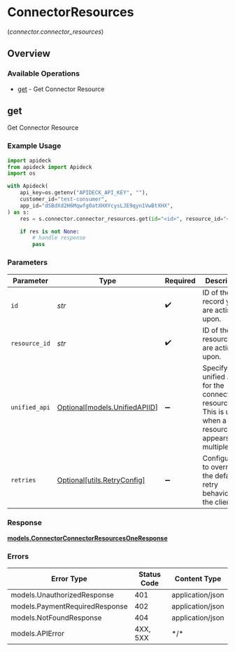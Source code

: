 # ConnectorResources
(*connector.connector_resources*)

## Overview

### Available Operations

* [get](#get) - Get Connector Resource

## get

Get Connector Resource

### Example Usage

```python
import apideck
from apideck import Apideck
import os

with Apideck(
    api_key=os.getenv("APIDECK_API_KEY", ""),
    customer_id="test-consumer",
    app_id="dSBdXd2H6Mqwfg0atXHXYcysLJE9qyn1VwBtXHX",
) as s:
    res = s.connector.connector_resources.get(id="<id>", resource_id="<id>", unified_api=apideck.UnifiedAPIID.CRM)

    if res is not None:
        # handle response
        pass

```

### Parameters

| Parameter                                                                                               | Type                                                                                                    | Required                                                                                                | Description                                                                                             | Example                                                                                                 |
| ------------------------------------------------------------------------------------------------------- | ------------------------------------------------------------------------------------------------------- | ------------------------------------------------------------------------------------------------------- | ------------------------------------------------------------------------------------------------------- | ------------------------------------------------------------------------------------------------------- |
| `id`                                                                                                    | *str*                                                                                                   | :heavy_check_mark:                                                                                      | ID of the record you are acting upon.                                                                   |                                                                                                         |
| `resource_id`                                                                                           | *str*                                                                                                   | :heavy_check_mark:                                                                                      | ID of the resource you are acting upon.                                                                 |                                                                                                         |
| `unified_api`                                                                                           | [Optional[models.UnifiedAPIID]](../../models/unifiedapiid.md)                                           | :heavy_minus_sign:                                                                                      | Specify unified API for the connector resource. This is useful when a resource appears in multiple APIs | crm                                                                                                     |
| `retries`                                                                                               | [Optional[utils.RetryConfig]](../../models/utils/retryconfig.md)                                        | :heavy_minus_sign:                                                                                      | Configuration to override the default retry behavior of the client.                                     |                                                                                                         |

### Response

**[models.ConnectorConnectorResourcesOneResponse](../../models/connectorconnectorresourcesoneresponse.md)**

### Errors

| Error Type                     | Status Code                    | Content Type                   |
| ------------------------------ | ------------------------------ | ------------------------------ |
| models.UnauthorizedResponse    | 401                            | application/json               |
| models.PaymentRequiredResponse | 402                            | application/json               |
| models.NotFoundResponse        | 404                            | application/json               |
| models.APIError                | 4XX, 5XX                       | \*/\*                          |
